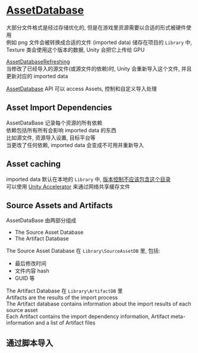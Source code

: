 ﻿[AssetDatabase]
==

大部分文件格式是经过存储优化的, 但是在游戏里资源需要以合适的形式被硬件使用  
例如 png 文件会被转换成合适的文件 (imported data) 储存在项目的 `Library` 中, Texture 类会使用这个版本的数据, Unity 会把它上传给 GPU  

[AssetDatabaseRefreshing]  
当修改了已经导入的源文件(或源文件的依赖)时, Unity 会重新导入这个文件, 并且更新对应的 imported data  

[AssetDatabase] API 可以 access Assets, 控制和自定义导入处理  

## Asset Import Dependencies  
AssetDataBase 记录每个资源的所有依赖  
依赖包括所有所有会影响 imported data 的东西  
比如源文件, 资源导入设置, 目标平台等  
当更改了任何依赖, imported data 会变成不可用并重新导入  

## Asset caching  
imported data 默认在本地的 `Library` 中, [版本控制不应该包含这个目录][ExternalVersionControlSystemSupport]  
可以使用 [Unity Accelerator] 来通过网络共享缓存文件  

## Source Assets and Artifacts  
AssetDataBase 由两部分组成  
* The Source Asset Database  
* The Artifact Database  

The Source Asset Database 在 `Library\SourceAssetDB` 里, 包括:  
* 最后修改时间  
* 文件内容 hash  
* GUID 等  

The Artifact Database 在 `Library\ArtifactDB` 里  
Artifacts are the results of the import process  
The Artifact database contains information about the import results of each source asset  
Each Artifact contains the import dependency information, Artifact meta-information and a list of Artifact files  

## 通过脚本导入  



[AssetDatabase]:https://docs.unity.cn/2021.3/Documentation/Manual/AssetDatabase.html  
[AssetDatabaseRefreshing]:AssetDatabaseRefreshing.md  
[ExternalVersionControlSystemSupport]:https://docs.unity.cn/2021.3/Documentation/Manual/ExternalVersionControlSystemSupport.html  
[Unity Accelerator]:https://docs.unity.cn/2021.3/Documentation/Manual/UnityAccelerator.html  